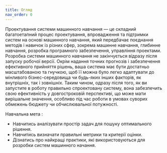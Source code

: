 ```yaml
---
title: Огляд
nav_order: 0
---
```



Проектування системи машинного навчання — це складний багатоетапний процес проектування, впровадження та підтримки систем на основі машинного навчання, який передбачає поєднання методів і навичок із різних сфер, зокрема машинне навчання, глибинне навчання, розробка програмного забезпечення, управління проектами. Розробка системи машинного навчання не закінчується відразу після запуску робочої версії. Окрім надання точних прогнозів і забезпечення ефективного прийняття рішень, ваша система має бути достатньо масштабованою та гнучкою, щоб її можна було легко адаптувати до мінливого бізнес-середовища чи будь-яких інших факторів, як внутрішніх, так і зовнішніх. Таким чином, одразу після того, як ви запустите в роботу правильно спроектовану систему, вона  забезпечить свою ефективність у довгостроковій перспективі, що може мати вирішальне значення, особливо під час роботи в умовах суворих обмежень бюджету чи обчислювальної потужності.



Навчальна мета
: 
- Навчитись аналізувати простір задач для пошуку оптимального рішення.
- Навчитись визначати правильні метрики та критерії оцінки.
- Дізнатись про найкращі практики, які використовуються для розробки систем машинного начання. 
<!-- - Навчитись вирішувати типові проблеми, які виникають під час розробки систем машинного навчання. -->